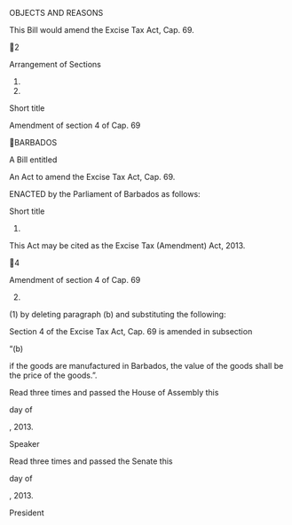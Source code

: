 OBJECTS AND REASONS

This Bill would amend the Excise Tax Act, Cap. 69.

2

Arrangement of Sections

1.

2.

Short title

Amendment of section 4 of Cap. 69

BARBADOS

A Bill entitled

An Act to amend the Excise Tax Act, Cap. 69.

ENACTED by the Parliament of Barbados as follows:

Short title

1.

This Act may be cited as the Excise Tax (Amendment) Act, 2013.

4

Amendment of section 4 of Cap. 69

2.
(1) by deleting paragraph (b) and substituting the following:

Section 4 of the Excise Tax Act, Cap. 69 is amended in subsection

“(b)

if the goods are manufactured in Barbados, the value of the goods shall
be the price of the goods.”.

Read three times and passed the House of Assembly this

day of

, 2013.

Speaker

Read three times and passed the Senate this

day of

, 2013.

President

